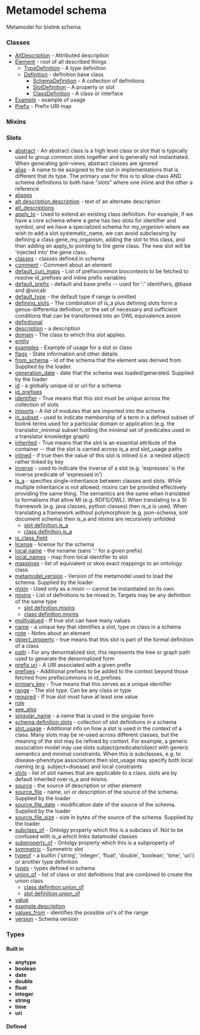 # Metamodel schema


Metamodel for biolink schema

### Classes

 * [AltDescription](AltDescription.md) - Attributed description
 * [Element](Element.md) - root of all described things
    * [TypeDefinition](TypeDefinition.md) - A type definition
    * [Definition](Definition.md) - definition base class
       * [SchemaDefinition](SchemaDefinition.md) - A collection of definitions
       * [SlotDefinition](SlotDefinition.md) - A property or slot
       * [ClassDefinition](ClassDefinition.md) - A class or interface
 * [Example](Example.md) - example of usage
 * [Prefix](Prefix.md) - Prefix URI map
### Mixins

### Slots

 * [abstract](abstract.md) - An abstract class is a high level class or slot that is typically used to group common slots together and is generally not instantiated. When generating golr-views, abstract classes are ignored
 * [alias](alias.md) - A name to be assigned to the slot in implementations that is different that its type.  The primary use for this is to allow class AND schema definitions to both have "slots" where one inline and the other a reference
 * [aliases](aliases.md)
 * [alt description.description](alt_description_text.md) - text of an alternate description
 * [alt_descriptions](alt_descriptions.md)
 * [apply_to](apply_to.md) - Used to extend an existing class definition. For example, if we have a core schema where a gene has two slots for identifier and symbol, and we have a specialized schema for my_organism where we wish to add a slot systematic_name, we can avoid subclassing by defining a class gene_my_organism, adding the slot to this class, and then adding an apply_to pointing to the gene class. The new slot will be 'injected into' the gene class.
 * [classes](classes.md) - classes defined in schema
 * [comment](comment.md) - Comment about an element
 * [default_curi_maps](default_curi_maps.md) - List of prefixcommon biocontexts to be fetched to resolve id_prefixes and inline prefix variables
 * [default_prefix](default_prefix.md) - default and base prefix -- used for ':' identifiers, @base and @vocab
 * [default_type](default_type.md) - the default type if range is omitted
 * [defining_slots](defining_slots.md) - The combination of is_a plus defining slots form a genus-differentia definition, or the set of necessary and sufficient conditions that can be transformed into an OWL equivalence axiom
 * [definitional](definitional.md)
 * [description](description.md) - a description
 * [domain](domain.md) - The class to which this slot applies.
 * [entity](entity.md)
 * [examples](examples.md) - Example of usage for a slot or class
 * [flags](flags.md) - State information and other details
 * [from_schema](from_schema.md) - id of the schema that the element was derived from.  Supplied by the loader.
 * [generation_date](generation_date.md) - date that the schema was loaded/generated.  Supplied by the loader
 * [id](id.md) - a globally unique id or url for a schema
 * [id_prefixes](id_prefixes.md)
 * [identifier](identifier.md) - True means that this slot must be unique across the collection of slots
 * [imports](imports.md) - A list of modules that are imported into the schema
 * [in_subset](in_subset.md) - used to indicate membership of a term in a defined subset of biolink terms used for a particular domain or application (e.g. the translator_minimal subset holding the minimal set of predicates used in a translator knowledge graph)
 * [inherited](inherited.md) - True means that the slot is an essential attribute of the container -- that the slot is carried across is_a and slot_usage paths
 * [inlined](inlined.md) - if true then the value of this slot is inlined (i.e. a nested object) rather linked by key
 * [inverse](inverse.md) - used to indicate the inverse of a slot (e.g. 'expresses' is the inverse predicate of 'expressed in')
 * [is_a](is_a.md) - specifies single-inheritance between classes and slots. While multiple inheritance is not allowed, mixins can be provided effectively providing the same thing. The semantics are the same when translated to formalisms that allow MI (e.g. RDFS/OWL). When translating to a SI framework (e.g. java classes, python classes) then is_a is used. When translating a framework without polymorphism (e.g. json-schema, solr document schema) then is_a and mixins are recursively unfolded
    * [slot definition.is_a](slot_definition_is_a.md)
    * [class definition.is_a](class_definition_is_a.md)
 * [is_class_field](is_class_field.md)
 * [license](license.md) - license for the schema
 * [local name](local_name.md) - the nsname (sans ':' for a given prefix)
 * [local_names](local_names.md) - map from local identifier to slot
 * [mappings](mappings.md) - list of equivalent or skos exact mappings to an ontology class
 * [metamodel_version](metamodel_version.md) - Version of the metamodel used to load the schema. Supplied by the loader
 * [mixin](mixin.md) - Used only as a mixin -- cannot be instantiated on its own.
 * [mixins](mixins.md) - List of definitions to be mixed in. Targets may be any definition of the same type
    * [slot definition.mixins](slot_definition_mixins.md)
    * [class definition.mixins](class_definition_mixins.md)
 * [multivalued](multivalued.md) - If true slot can have many values
 * [name](name.md) - a unique key that identifies a slot, type or class in a schema
 * [note](note.md) - Notes about an element
 * [object_property](object_property.md) - true means that this slot is part of the formal definition of a class
 * [path](path.md) - For any denormalized slot, this represents the tree or graph path used to generate the denormalized form
 * [prefix uri](prefix_uri.md) - A URI associated with a given prefix
 * [prefixes](prefixes.md) - Additional prefixes to be added to the context beyond those fetched from prefixcommons in id_prefixes
 * [primary_key](primary_key.md) - True means that this serves as a unique identifier
 * [range](range.md) - The slot type.  Can be any class or type
 * [required](required.md) - If true slot must have at least one value
 * [role](role.md)
 * [see_also](see_also.md)
 * [singular_name](singular_name.md) - a name that is used in the singular form
 * [schema definition.slots](slot_definitions.md) - collection of slot definitions in a schema
 * [slot_usage](slot_usage.md) - Additional info on how a slot is used in the context of a class. Many slots may be re-used across different classes, but the meaning of the slot may be refined by context. For example, a generic association model may use slots subject/predicate/object with generic semantics and minimal constraints. When this is subclasses, e.g. to disease-phenotype associations then slot_usage may specify both local naming (e.g. subject=disease) and local constraints
 * [slots](slots.md) - list of slot names that are applicable to a class. slots are by default inherited over is_a and mixins.
 * [source](source.md) - the source of description or other element
 * [source_file](source_file.md) - name, uri or description of the source of the schema.  Supplied by the loader
 * [source_file_date](source_file_date.md) - modification date of the source of the schema.  Supplied by the loader
 * [source_file_size](source_file_size.md) - size in bytes of the source of the schema.  Supplied by the loader
 * [subclass_of](subclass_of.md) - Ontolgy property which this is a subclass of. Not to be confused with is_a which links datamodel classes
 * [subproperty_of](subproperty_of.md) - Ontolgy property which this is a subproperty of
 * [symmetric](symmetric.md) - Symmetric slot
 * [typeof](typeof.md) - a builtin ('string', 'integer', 'float', 'double', 'boolean', 'time', 'uri') or another type definition
 * [types](types.md) - types defined in schema
 * [union_of](union_of.md) - list of class or slot definitions that are combined to create the union class
    * [class definition.union_of](class_definition_union_of.md)
    * [slot definition.union_of](slot_definition_union_of.md)
 * [value](value.md)
 * [example.description](value_description.md)
 * [values_from](values_from.md) - identifies the possible uri's of the range
 * [version](version.md) - Schema version
### Types

#### Built in

 * **anytype**
 * **boolean**
 * **date**
 * **double**
 * **float**
 * **integer**
 * **string**
 * **time**
 * **uri**
#### Defined

